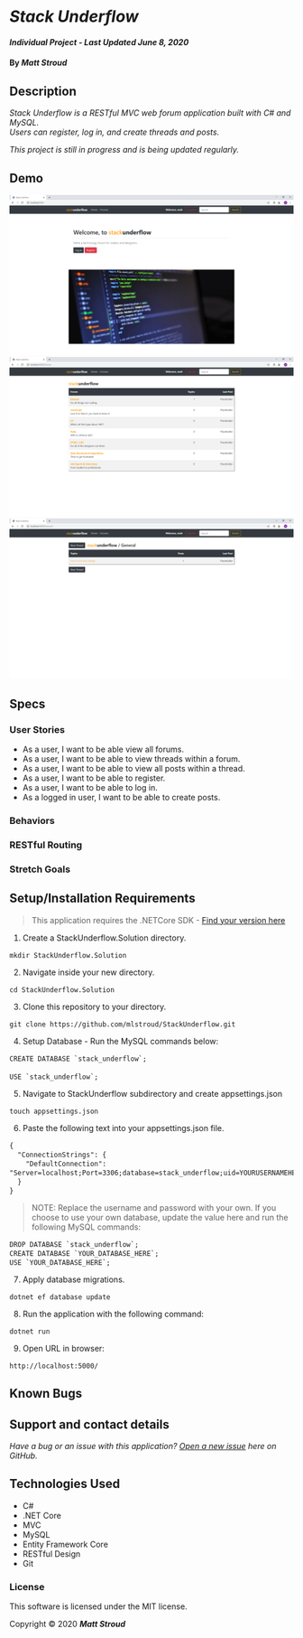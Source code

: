 # _Stack Underflow_

#### _Individual Project - Last Updated June 8, 2020_

#### By _**Matt Stroud**_

## Description

_Stack Underflow is a RESTful MVC web forum application built with C# and MySQL._  
_Users can register, log in, and create threads and posts._  

_This project is still in progress and is being updated regularly._

## Demo
![Screenshot of splash page](https://raw.githubusercontent.com/mlstroud/StackUnderflow/master/demo1.png)
![Screenshot of forums page](https://raw.githubusercontent.com/mlstroud/StackUnderflow/master/demo2.png)
![Screenshot of threads page](https://raw.githubusercontent.com/mlstroud/StackUnderflow/master/demo3.png)


## Specs
### User Stories
* As a user, I want to be able view all forums.
* As a user, I want to be able to view threads within a forum.
* As a user, I want to be able to view all posts within a thread.
* As a user, I want to be able to register.
* As a user, I want to be able to log in.
* As a logged in user, I want to be able to create posts.

### Behaviors


### RESTful Routing


### Stretch Goals


## Setup/Installation Requirements
> This application requires the .NETCore SDK - [Find your version here](https://dotnet.microsoft.com/download/dotnet-core/2.2)

1. Create a StackUnderflow.Solution directory.
```
mkdir StackUnderflow.Solution
```
2. Navigate inside your new directory.
```
cd StackUnderflow.Solution
```
3. Clone this repository to your directory.
```
git clone https://github.com/mlstroud/StackUnderflow.git
```
4. Setup Database - Run the MySQL commands below:
```
CREATE DATABASE `stack_underflow`;

USE `stack_underflow`;
```
5. Navigate to StackUnderflow subdirectory and create appsettings.json
```
touch appsettings.json
```
6. Paste the following text into your appsettings.json file.
```
{
  "ConnectionStrings": {
    "DefaultConnection": "Server=localhost;Port=3306;database=stack_underflow;uid=YOURUSERNAMEHERE;pwd=YOURPASSWORDHERE;"
  }
}
```
>NOTE: Replace the username and password with your own.
>If you choose to use your own database, update the value here and run the following MySQL commands:
```
DROP DATABASE `stack_underflow`;
CREATE DATABASE `YOUR_DATABASE_HERE`;
USE `YOUR_DATABASE_HERE`;
```
7. Apply database migrations.
```
dotnet ef database update
```
8. Run the application with the following command:
```
dotnet run
```
9. Open URL in browser:
```
http://localhost:5000/
```

## Known Bugs
 
## Support and contact details

_Have a bug or an issue with this application? [Open a new issue](https://github.com/mlstroud/StackUnderflow/issues) here on GitHub._

## Technologies Used

* C#
* .NET Core
* MVC
* MySQL
* Entity Framework Core
* RESTful Design
* Git

### License

This software is licensed under the MIT license.

Copyright © 2020 **_Matt Stroud_**